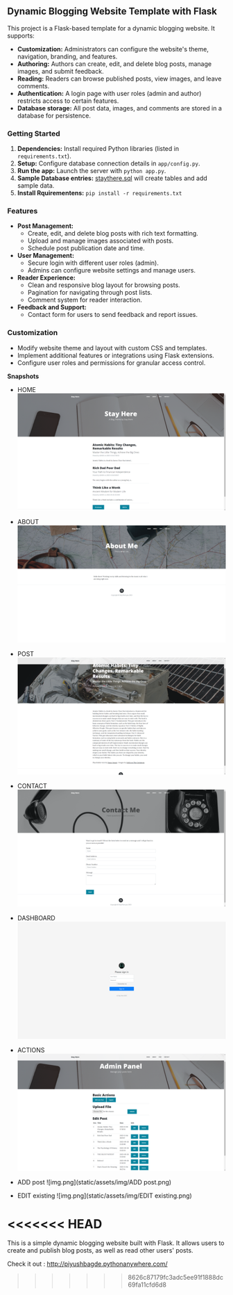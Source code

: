 ## Dynamic Blogging Website Template with Flask

This project is a Flask-based template for a dynamic blogging website. It supports:

* **Customization:** Administrators can configure the website's theme, navigation, branding, and features.
* **Authoring:** Authors can create, edit, and delete blog posts, manage images, and submit feedback.
* **Reading:** Readers can browse published posts, view images, and leave comments.
* **Authentication:** A login page with user roles (admin and author) restricts access to certain features.
* **Database storage:** All post data, images, and comments are stored in a database for persistence.

### Getting Started

1. **Dependencies:** Install required Python libraries (listed in `requirements.txt`).
2. **Setup:** Configure database connection details in `app/config.py`.
3. **Run the app:** Launch the server with `python app.py`.
4. **Sample Database entries:** [staythere.sql](staythere.sql) will create tables and add sample data.
5. **Install Rquirementens:** ```pip install -r requirements.txt```

### Features

* **Post Management:**
    * Create, edit, and delete blog posts with rich text formatting.
    * Upload and manage images associated with posts.
    * Schedule post publication date and time.
* **User Management:**
    * Secure login with different user roles (admin).
    * Admins can configure website settings and manage users.
* **Reader Experience:**
    * Clean and responsive blog layout for browsing posts.
    * Pagination for navigating through post lists.
    * Comment system for reader interaction.
* **Feedback and Support:**
    * Contact form for users to send feedback and report issues.

### Customization

* Modify website theme and layout with custom CSS and templates.
* Implement additional features or integrations using Flask extensions.
* Configure user roles and permissions for granular access control.


**Snapshots**

* HOME
![img.png](static/assets/img/HOME.png)

* ABOUT
![img_1.png](static/assets/img/ABOUT.png)

* POST
![img_2.png](static/assets/img/POST.png)

* CONTACT
![img_3.png](static/assets/img/CONTACT.png)

* DASHBOARD
![img.png](static/assets/img/DASHBOARD.png)

* ACTIONS
![img.png](static/assets/img/ACTIONS.png)

* ADD post
![img.png](static/assets/img/ADD post.png)

* EDIT existing
![img.png](static/assets/img/EDIT existing.png)



<<<<<<< HEAD
=======
This is a simple dynamic blogging website built with Flask. It allows users to create and publish blog posts, as well as read other users' posts.

Check it out : http://piyushbagde.pythonanywhere.com/
>>>>>>> 8626c87179fc3adc5ee91f1888dc69fa11cfd6d8
